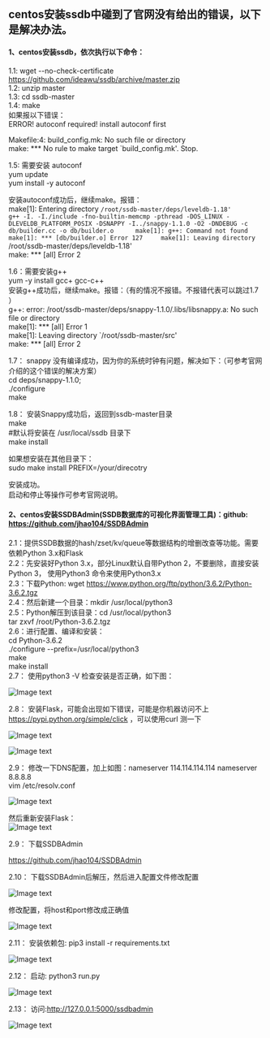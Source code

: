 
## centos安装ssdb中碰到了官网没有给出的错误，以下是解决办法。    

#### 1、centos安装ssdb，依次执行以下命令：

   1.1: wget --no-check-certificate https://github.com/ideawu/ssdb/archive/master.zip    
   1.2: unzip master    
   1.3: cd ssdb-master    
   1.4: make    
   如果报以下错误：    
   ERROR! autoconf required! install autoconf first    

   Makefile:4: build_config.mk: No such file or directory    
   make: *** No rule to make target `build_config.mk'.  Stop. 
   
  1.5: 需要安装 autoconf    
  yum update    
  yum install -y  autoconf    
    
  安装autoconf成功后，继续make。报错：    
  make[1]: Entering directory `/root/ssdb-master/deps/leveldb-1.18'      
  g++ -I. -I./include -fno-builtin-memcmp -pthread -DOS_LINUX -DLEVELDB_PLATFORM_POSIX -DSNAPPY -I../snappy-1.1.0 -O2 -DNDEBUG -c             
  db/builder.cc -o db/builder.o     
  make[1]: g++: Command not found    
  make[1]: *** [db/builder.o] Error 127    
  make[1]: Leaving directory `/root/ssdb-master/deps/leveldb-1.18'    
  make: *** [all] Error 2    
    
  1.6：需要安装g++    
  yum -y install gcc+ gcc-c++    
  安装g++成功后，继续make。报错：（有的情况不报错。不报错代表可以跳过1.7  ）    
  g++: error: /root/ssdb-master/deps/snappy-1.1.0/.libs/libsnappy.a: No such file or directory    
  make[1]: *** [all] Error 1    
  make[1]: Leaving directory `/root/ssdb-master/src'    
  make: *** [all] Error 2     
    
  1.7： snappy 没有编译成功，因为你的系统时钟有问题，解决如下：（可参考官网介绍的这个错误的解决方案）    
  cd deps/snappy-1.1.0;    
  ./configure    
  make     
    
  1.8： 安装Snappy成功后，返回到ssdb-master目录     
  make     
  #默认将安装在 /usr/local/ssdb 目录下     
  make install    
    
  如果想安装在其他目录下：    
  sudo make install PREFIX=/your/direcotry    
    
  安装成功。    
  启动和停止等操作可参考官网说明。    
    
#### 2、centos安装SSDBAdmin(SSDB数据库的可视化界面管理工具)：github: https://github.com/jhao104/SSDBAdmin    
   2.1：提供SSDB数据的hash/zset/kv/queue等数据结构的增删改查等功能。需要依赖Python 3.x和Flask    
   2.2：先安装好Python 3.x，部分Linux默认自带Python 2，不要删除，直接安装Python 3， 使用Python3 命令来使用Python3.x    
   2.3：下载Python: wget https://www.python.org/ftp/python/3.6.2/Python-3.6.2.tgz    
   2.4：然后新建一个目录：mkdir /usr/local/python3    
   2.5：Python解压到该目录：cd /usr/local/python3    
         tar zxvf /root/Python-3.6.2.tgz    
   2.6：进行配置、编译和安装：    
         cd Python-3.6.2    
         ./configure --prefix=/usr/local/python3    
         make    
         make install    
   2.7： 使用python3 -V 检查安装是否正确，如下图：   
   
   ![Image text](https://github.com/liweiDiao/ssdbDemo/blob/master/images/1.png)   
  
   2.8： 安装Flask，可能会出现如下错误，可能是你机器访问不上 https://pypi.python.org/simple/click ，可以使用curl 测一下
   
   ![Image text](https://github.com/liweiDiao/ssdbDemo/blob/master/images/2.png)    
   
   ![Image text](https://github.com/liweiDiao/ssdbDemo/blob/master/images/12.png)   
   
   2.9： 修改一下DNS配置，加上如图：nameserver 114.114.114.114  nameserver 8.8.8.8        
   vim /etc/resolv.conf     
   
   ![Image text](https://github.com/liweiDiao/ssdbDemo/blob/master/images/11.png)     
   
   然后重新安装Flask：    
   ![Image text](https://github.com/liweiDiao/ssdbDemo/blob/master/images/13.png)     
  
   2.9： 下载SSDBAdmin    
   
   https://github.com/jhao104/SSDBAdmin    
   
   2.10： 下载SSDBAdmin后解压，然后进入配置文件修改配置    
   
   ![Image text](https://github.com/liweiDiao/ssdbDemo/blob/master/images/3.png)    
   
   修改配置，将host和port修改成正确值    
   
   ![Image text](https://github.com/liweiDiao/ssdbDemo/blob/master/images/4.png)    
   
   2.11： 安装依赖包: pip3 install -r requirements.txt    
   
   ![Image text](https://github.com/liweiDiao/ssdbDemo/blob/master/images/14.png)    
   
   2.12： 启动: python3 run.py    
   
   ![Image text](https://github.com/liweiDiao/ssdbDemo/blob/master/images/15.png)    
   
   2.13： 访问:http://127.0.0.1:5000/ssdbadmin    
   
   ![Image text](https://github.com/liweiDiao/ssdbDemo/blob/master/images/9.png)     
   
   
    
    
    

    

